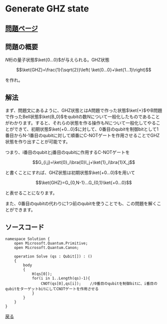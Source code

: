 # Generate GHZ state

## [問題ページ](https://codeforces.com/contest/1001/problem/C)

## 問題の概要
$N$桁の量子状態$\ket{0...0}$が与えられる。GHZ状態

$$\ket{GHZ}=\frac{1}{\sqrt{2}}\left( \ket{0...0}+\ket{1...1}\right)$$

を作れ。

## 解法

まず、問題文にあるように、GHZ状態とはA問題で作った状態$\ket{+}$やB問題で作ったBell状態$\ket{B_0}$をqubitの数$N$について一般化したものであることがわかります。すると、それらの状態を作る操作も$N$について一般化してやることができて、初期状態$\ket{+0...0}$に対して、0番目のqubitを制御bitとして1番目からN-1番目のqubitに対して順番にC-NOTゲートを作用させることでGHZ状態を作り出すことが可能です。

つまり、i番目のqubitとj番目のqubitに作用するC-NOTゲートを

$$G_{i,j}=\ket{0}_i\bra{0}I_j+\ket{1}_i\bra{1}X_j$$

と書くことにすれば、GHZ状態は初期状態$\ket{+0...0}$を用いて

$$\ket{GHZ}=G_{0,N-1}...G_{0,1}\ket{+0...0}$$

と表せることになります。

また、0番目のqubitの代わりに1つ前のqubitを使うことでも、この問題を解くことができます。

## ソースコード

```
namespace Solution {
    open Microsoft.Quantum.Primitive;
    open Microsoft.Quantum.Canon;

    operation Solve (qs : Qubit[]) : ()
    {
        body
        {
            H(qs[0]);
            for(i in 1..Length(qs)-1){
                CNOT(qs[0],qs[i]);    //0番目のqubitを制御bitに、i番目のqubitをターゲットbitにしてCNOTゲートを作用させる
            }
        }
    }
}
```

[戻る](../index.md)